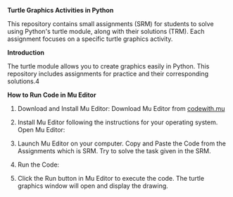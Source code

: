 **Turtle Graphics Activities in Python**

This repository contains small assignments (SRM) for students to solve using Python's turtle module, 
along with their solutions (TRM). Each assignment focuses on a specific turtle graphics activity.

**Introduction**


The turtle module allows you to create graphics easily in Python. This repository includes assignments for practice and their corresponding solutions.4


**How to Run Code in Mu Editor**
1. Download and Install Mu Editor:
 Download Mu Editor from [codewith.mu ](https://codewith.mu/en/download)

2. Install Mu Editor following the instructions for your operating system.
  Open Mu Editor:

3. Launch Mu Editor on your computer.
  Copy and Paste the Code from the Assignments which is SRM.
  Try to solve the task given in the SRM.

4. Run the Code:

5. Click the Run button in Mu Editor to execute the code.
  The turtle graphics window will open and display the drawing.
